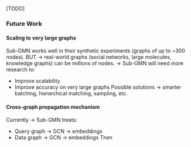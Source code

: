 [TODO]

### Future Work

#### Scaling to very large graphs
Sub-GMN works well in their synthetic experiments (graphs of up to ~300 nodes).
BUT → real-world graphs (social networks, large molecules, knowledge graphs) can be millions of nodes.
->  Sub-GMN will need more research to:
- Improve scalability
- Improve accuracy on very large graphs
Possible solutions → smarter batching, hierarchical matching, sampling, etc.


#### Cross-graph propagation mechanism
Currently -> Sub-GMN treats:
- Query graph → GCN → embeddings
- Data graph → GCN → embeddings
Then 